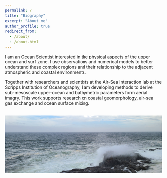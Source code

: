 ```yaml
---
permalink: /
title: "Biography"
excerpt: "About me"
author_profile: true
redirect_from: 
  - /about/
  - /about.html
---
```


I am an Ocean Scientist interested in the physical aspects of the upper ocean and surf zone. I use observations and numerical models to better understand these complex regions and their relationship to the adjacent atmospheric and coastal environments.

Together with researchers and scientists at the Air-Sea Interaction lab at the Scripps Institution of Oceanography, I am developing methods to derive sub-mesoscale upper-ocean and bathymetric parameters form aerial imagry. This work supports research on coastal geomorphology, air-sea gas exchange and ocean surface mixing.

<br/><img src='/images/BI_Spray.jpg'>
